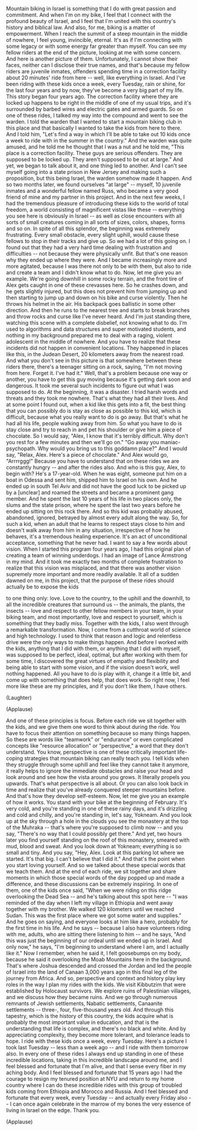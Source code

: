 
Mountain biking in Israel
is something that I do with great passion
and commitment.
And when I&#39;m on my bike,
I feel that I connect
with the profound beauty of Israel,
and I feel that I&#39;m united
with this country&#39;s history
and biblical law.
And also, for me,
biking is a matter of empowerment.
When I reach the summit
of a steep mountain in the middle of nowhere,
I feel young,
invincible, eternal.
It&#39;s as if I&#39;m connecting with some legacy
or with some energy
far greater than myself.
You can see my fellow riders
at the end of the picture,
looking at me with some concern.
And here is another picture of them.
Unfortunately, I cannot show their faces,
neither can I disclose their true names,
and that&#39;s because my fellow riders
are juvenile inmates,
offenders
spending time in a correction facility
about 20 minutes&#39; ride from here --
well, like everything in Israel.
And I&#39;ve been riding with these kids once a week,
every Tuesday, rain or shine, for the last four years
and by now, they&#39;ve become a very big part of my life.
This story began four years ago.
The correction facility where they are locked up
happens to be right in the middle
of one of my usual trips,
and it&#39;s surrounded by barbed wires
and electric gates and armed guards.
So on one of these rides,
I talked my way into the compound
and went to see the warden.
I told the warden
that I wanted to start a mountain biking club in this place
and that basically I wanted to take the kids
from here to there.
And I told him, &quot;Let&#39;s find a way
in which I&#39;ll be able to take out 10 kids once a week
to ride with in the summer in the country.&quot;
And the warden was quite amused,
and he told me he thought that I was a nut
and he told me,
&quot;This place is a correction facility. These guys are serious offenders.
They are supposed to be locked up.
They aren&#39;t supposed to be out at large.&quot;
And yet, we began to talk about it,
and one thing led to another.
And I can&#39;t see myself
going into a state prison in New Jersey
and making such a proposition,
but this being Israel,
the warden somehow made it happen.
And so two months later,
we found ourselves &quot;at large&quot; --
myself,
10 juvenile inmates
and a wonderful fellow named Russ,
who became a very good friend of mine
and my partner in this project.
And in the next few weeks, I had the tremendous pleasure
of introducing these kids
to the world of total freedom,
a world consisting of magnificent vistas
like these --
everything you see here is obviously in Israel --
as well as close encounters
with all sorts of small creatures
coming in all sorts of sizes,
colors, shapes, forms
and so on.
In spite of all this splendor,
the beginning was extremely frustrating.
Every small obstacle,
every slight uphill,
would cause these fellows
to stop in their tracks and give up.
So we had a lot of this going on.
I found out that they had a very hard time
dealing with frustration and difficulties --
not because they were physically unfit.
But that&#39;s one reason why they ended up where they were.
And I became increasingly more and more agitated,
because I was there
not only to be with them,
but also to ride and create a team
and I didn&#39;t know what to do.
Now, let me give you an example.
We&#39;re going downhill in some rocky terrain,
and the front tire of Alex
gets caught in one of these crevasses here.
So he crashes down,
and he gets slightly injured,
but this does not prevent him from jumping up
and then starting to jump up and down on his bike
and curse violently.
Then he throws his helmet in the air.
His backpack goes ballistic in some other direction.
And then he runs to the nearest tree
and starts to break branches and throw rocks
and curse like I&#39;ve never heard.
And I&#39;m just standing there,
watching this scene
with a complete disbelief,
not knowing what to do.
I&#39;m used to algorithms
and data structures
and super motivated students,
and nothing in my background
prepared me to deal
with a raging, violent adolescent
in the middle of nowhere.
And you have to realize that these incidents
did not happen in convenient locations.
They happened in places like this,
in the Judean Desert,
20 kilometers away from the nearest road.
And what you don&#39;t see in this picture
is that somewhere between these riders there,
there&#39;s a teenager sitting on a rock,
saying, &quot;I&#39;m not moving from here. Forget it.
I&#39;ve had it.&quot;
Well, that&#39;s a problem
because one way or another, you have to get this guy moving
because it&#39;s getting dark soon and dangerous.
It took me several such incidents to figure out what I was supposed to do.
At the beginning, it was a disaster.
I tried harsh words and threats
and they took me nowhere.
That&#39;s what they had all their lives.
And at some point I found out,
when a kid like this gets into a fit,
the best thing that you can possibly do
is stay as close as possible to this kid,
which is difficult,
because what you really want to do is go away.
But that&#39;s what he had all his life,
people walking away from him.
So what you have to do is stay close
and try to reach in
and pet his shoulder
or give him a piece of chocolate.
So I would say, &quot;Alex, I know that it&#39;s terribly difficult.
Why don&#39;t you rest for a few minutes
and then we&#39;ll go on.&quot;
&quot;Go away you maniac-psychopath.
Why would you bring us to this goddamn place?&quot;
And I would say, &quot;Relax, Alex.
Here&#39;s a piece of chocolate.&quot;
And Alex would go, &quot;Arrrrggg!&quot;
Because you have to understand
that on these rides we are constantly hungry --
and after the rides also.
And who is this guy, Alex, to begin with?
He&#39;s a 17-year-old.
When he was eight,
someone put him on a boat in Odessa
and sent him, shipped him to Israel
on his own.
And he ended up in south Tel Aviv
and did not have the good luck
to be picked up by a [unclear]
and roamed the streets
and became a prominent gang member.
And he spent the last 10 years of his life
in two places only,
the slums and the state prison,
where he spent the last two years
before he ended up sitting on this rock there.
And so this kid
was probably abused,
abandoned, ignored, betrayed
by almost every adult along the way.
So, for such a kid,
when an adult that he learns to respect stays close to him
and doesn&#39;t walk away from him
in any situation,
irrespective of how he behaves,
it&#39;s a tremendous healing experience.
It&#39;s an act of unconditional acceptance,
something that he never had.
I want to say a few words about vision.
When I started this program four years ago,
I had this original plan
of creating a team
of winning underdogs.
I had an image of Lance Armstrong
in my mind.
And it took me exactly two months
of complete frustration
to realize that this vision
was misplaced,
and that there was another vision
supremely more important
and more readily available.
It all of a sudden dawned on me, in this project,
that the purpose of these rides
should actually be
to expose the kids

to one thing only: love.
Love to the country, to the uphill
and the downhill,
to all the incredible creatures that surround us --
the animals, the plants,
the insects --
love and respect
to other fellow members in your team,
in your biking team,
and most importantly,
love and respect to yourself,
which is something
that they badly miss.
Together with the kids,
I also went through a remarkable transformation.
Now, I come from a cutthroat world
of science and high technology.
I used to think that reason and logic
and relentless drive
were the only ways to make things happen.
And before I worked with the kids,
anything that I did with them,
or anything that I did with myself,
was supposed to be perfect,
ideal, optimal,
but after working with them for some time,
I discovered the great virtues of empathy
and flexibility
and being able to start with some vision,
and if the vision doesn&#39;t work, well nothing happened.
All you have to do is play with it, change it a little bit,
and come up with something that does help, that does work.
So right now, I feel more
like these are my principles,
and if you don&#39;t like them,
I have others.

(Laughter)


(Applause)

And one of these principles
is focus.
Before each ride
we sit together with the kids,
and we give them one word
to think about during the ride.
You have to focus their attention on something
because so many things happen.
So these are words like &quot;teamwork&quot;
or &quot;endurance&quot;
or even complicated concepts
like &quot;resource allocation&quot;
or &quot;perspective,&quot; a word that they don&#39;t understand.
You know, perspective
is one of these critically important
life-coping strategies
that mountain biking can really teach you.
I tell kids
when they struggle through some uphill
and feel like they cannot take it anymore,
it really helps to ignore the immediate obstacles
and raise your head and look around
and see how the vista around you grows.
It literally propels you upwards.
That&#39;s what perspective is all about.
Or you can also look back in time
and realize that you&#39;ve already conquered
steeper mountains before.
And that&#39;s how they develop self-esteem.
Now, let me give you an example of how it works.
You stand with your bike at the beginning of February.
It&#39;s very cold, and you&#39;re standing in one of these rainy days,
and it&#39;s drizzling
and cold and chilly,
and you&#39;re standing in, let&#39;s say, Yokneam.
And you look up at the sky through a hole in the clouds
you see the monastery at the top of the Muhraka --
that&#39;s where you&#39;re supposed to climb now --
and you say, &quot;There&#39;s no way that I could possibly get there.&quot;
And yet, two hours later
you find yourself standing on the roof of this monastery,
smeared with mud,
blood and sweat.
And you look down at Yokneam;
everything is so small and tiny.
And you say, &quot;Hey, Alex. Look at this parking lot where we started.
It&#39;s that big.
I can&#39;t believe that I did it.&quot;
And that&#39;s the point
when you start loving yourself.
And so we talked about
these special words that we teach them.
And at the end of each ride, we sit together
and share moments
in which those special words of the day
popped up and made a difference,
and these discussions
can be extremely inspiring.
In one of them, one of the kids once said,
&quot;When we were riding on this ridge
overlooking the Dead Sea --
and he&#39;s talking about this spot here --
&quot;I was reminded
of the day when I left my village in Ethiopia
and went away together with my brother.
We walked 120 kilometers
until we reached Sudan.
This was the first place where we got some water and supplies.&quot;
And he goes on saying, and everyone looks at him like a hero,
probably for the first time in his life.
And he says -- because I also have volunteers riding with me,
adults, who are sitting there
listening to him --
and he says, &quot;And this was just the beginning
of our ordeal
until we ended up in Israel.
And only now,&quot; he says,
&quot;I&#39;m beginning to understand where I am,
and I actually like it.&quot;
Now I remember, when he said it,
I felt goosebumps on my body,
because he said it overlooking the Moab Mountains here in the background.
That&#39;s where Joshua descended
and crossed the Jordan
and led the people of Israel into the land of Canaan
3,000 years ago
in this final leg
of the journey from Africa.
And so, perspective
and context and history
play key roles
in the way I plan my rides
with the kids.
We visit Kibbutzim
that were established by Holocaust survivors.
We explore ruins
of Palestinian villages,
and we discuss how they became ruins.
And we go through numerous remnants
of Jewish settlements, Nabatic settlements,
Canaanite settlements --
three-, four, five-thousand years old.
And through this tapestry,
which is the history of this country,
the kids acquire
what is probably the most important
value in education,
and that is the understanding that life is complex,
and there&#39;s no black and white.
And by appreciating complexity,
they become more tolerant,
and tolerance leads to hope.
I ride with these kids once a week,
every Tuesday.
Here&#39;s a picture I took last Tuesday -- less than a week ago --
and I ride with them tomorrow also.
In every one of these rides
I always end up standing in one of these incredible locations,
taking in this incredible landscape around me,
and I feel blessed and fortunate
that I&#39;m alive,
and that I sense every fiber
in my aching body.
And I feel blessed and fortunate
that 15 years ago
I had the courage to resign
my tenured position at NYU
and return to my home country
where I can do these incredible rides
with this group of troubled kids
coming from Ethiopia
and Morocco and Russia.
And I feel blessed and fortunate
that every week, every Tuesday --
and actually every Friday also --
I can once again celebrate
in the marrow of my bones
the very essence of living in Israel on the edge.
Thank you.

(Applause)

